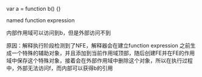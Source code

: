 var a = function b() {}



named function expression

内部作用域可以访问到b，但是外部访问不到

原因：解释执行阶段检测到了NFE，解释器会在建立function expression 之前生成一个特殊的辅助对象，并且添加到当前作用域顶部，随后创建FE并在FE的作用域中保存这个特殊对象，接着会在外部作用域中删除这个对象，所以在执行过程中，外部无法访问f，而内部可以获得b的引用